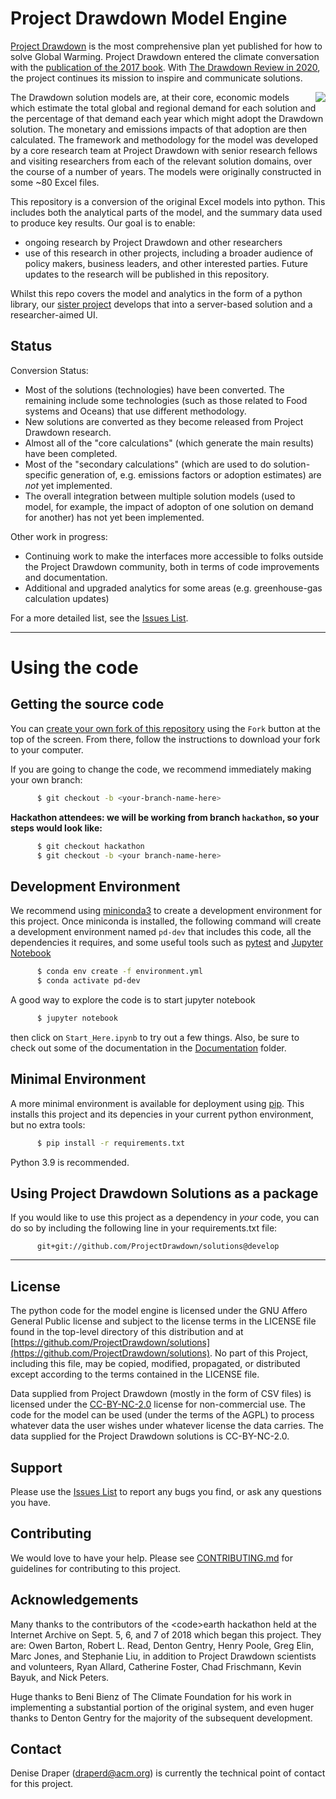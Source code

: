 # Project Drawdown Model Engine

[Project Drawdown](https://www.drawdown.org/) is the most comprehensive plan yet published for how to solve Global Warming. Project Drawdown entered the climate conversation with the [publication of the 2017 book](https://www.drawdown.org/the-book). With [The Drawdown Review in 2020](https://drawdown.org/drawdown-framework/drawdown-review-2020), the project continues its mission to inspire and communicate solutions.

<img align="right" src="Documentation/images/DrawdownReview2020.gif" />

The Drawdown solution models are, at their core, economic models which estimate the total global and regional demand for each solution and the percentage of that demand each year which might adopt the Drawdown solution. The monetary and emissions impacts of that adoption are then calculated.  The framework and methodology for the model was developed by a core research team at Project Drawdown with senior research fellows and visiting researchers from each of the relevant solution domains, over the course of a number of years. The models were originally constructed in some ~80 Excel files.

This repository is a conversion of the original Excel models into python.  This includes both the analytical parts of the model, and the summary data used to produce key results.
Our goal is to enable:
   + ongoing research by Project Drawdown and other researchers
   + use of this research in other projects, including a broader audience of policy makers, business leaders, and other interested parties.
Future updates to the research will be published in this repository.

Whilst this repo covers the model and analytics in the form of a python library, our [sister project](https://github.com/ProjectDrawdown/global-research-platform) develops that into a server-based solution and a researcher-aimed UI.

## Status

Conversion Status:
  * Most of the solutions (technologies) have been converted.  The remaining include some technologies (such as those related to Food systems and Oceans) that use different methodology.
  * New solutions are converted as they become released from Project Drawdown research.
  * Almost all of the "core calculations" (which generate the main results) have been completed.
  * Most of the "secondary calculations" (which are used to do solution-specific generation of, e.g. emissions factors or adoption estimates) are _not_ yet implemented.
  * The overall integration between multiple solution models (used to model, for example, the impact of adopton of one solution on demand for another) has not yet been implemented.

Other work in progress:
  * Continuing work to make the interfaces more accessible to folks outside the Project Drawdown community, both in terms of code improvements and documentation.
  * Additional and upgraded analytics for some areas (e.g. greenhouse-gas calculation updates)

For a more detailed list, see the [Issues List](https://github.com/ProjectDrawdown/solutions/issues).

---
# Using the code

## Getting the source code


You can [create your own fork of this repository](https://docs.github.com/en/get-started/quickstart/fork-a-repo)
using the `Fork` button at the top of the screen.  From there, follow the instructions to download your fork to your computer.


If you are going to change the code, we recommend immediately making your own branch:
```sh
      $ git checkout -b <your-branch-name-here>
```

**Hackathon attendees:  we will be working from branch `hackathon`, so your steps would look like:**
```sh
      $ git checkout hackathon
      $ git checkout -b <your branch-name-here>
```

## Development Environment

We recommend using [miniconda3](https://docs.conda.io/en/latest/miniconda.html) to create a development environment for this project.
Once miniconda is installed, the following command will create a development environment named `pd-dev` that includes this code, all the
dependencies it requires, and some useful tools such as [pytest](https://pytest.org) and [Jupyter Notebook](https://jupyter-notebook.readthedocs.io/en/stable/)

```sh
      $ conda env create -f environment.yml
      $ conda activate pd-dev
```

A good way to explore the code is to start jupyter notebook

```sh
      $ jupyter notebook
```

then click on `Start_Here.ipynb` to try out a few things.
Also, be sure to check out some of the documentation in the [Documentation](Documentation) folder.


## Minimal Environment

A more minimal environment is available for deployment using [pip](https://pip.pypa.io/en/stable/user_guide/).  This installs this project and its depencies in your current python environment, but no extra tools:

```sh
      $ pip install -r requirements.txt
```

Python 3.9 is recommended.


## Using Project Drawdown Solutions as a package

If you would like to use this project as a dependency in _your_ code, you can do so by including the following line in your requirements.txt file:

```
      git+git://github.com/ProjectDrawdown/solutions@develop
```

---

## License
The python code for the model engine is licensed under the GNU Affero General Public license and subject to the license terms in the LICENSE file found in the top-level directory of this distribution and at [https://github.com/ProjectDrawdown/solutions](https://github.com/ProjectDrawdown/solutions). No part of this Project, including this file, may be copied, modified, propagated, or distributed except according to the terms contained in the LICENSE file.

Data supplied from Project Drawdown (mostly in the form of CSV files) is licensed under the [CC-BY-NC-2.0](https://creativecommons.org/licenses/by-nc/2.0/) license for non-commercial use. The code for the model can be used (under the terms of the AGPL) to process whatever data the user wishes under whatever license the data carries. The data supplied for the Project Drawdown solutions is CC-BY-NC-2.0.

## Support
Please use the [Issues List](https://github.com/ProjectDrawdown/solutions/issues) to report any bugs you find, or ask any
questions you have.


## Contributing
We would love to have your help.
Please see [CONTRIBUTING.md](CONTRIBUTING.md) for guidelines for contributing to this project.

## Acknowledgements

Many thanks to the contributors of the &lt;code&gt;earth hackathon held at the Internet Archive on Sept. 5, 6, and 7 of 2018 which began this project. They are: Owen Barton, Robert L. Read, Denton Gentry, Henry Poole, Greg Elin, Marc Jones, and Stephanie Liu, in addition to Project Drawdown scientists and volunteers, Ryan Allard, Catherine Foster, Chad Frischmann, Kevin Bayuk, and Nick Peters.

Huge thanks to Beni Bienz of The Climate Foundation for his work in implementing a substantial portion of the original system, and even huger thanks to Denton Gentry for the majority of the subsequent development.


## Contact

Denise Draper (draperd@acm.org) is currently the technical point of contact for this project.

